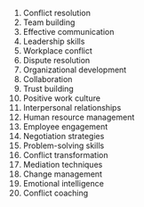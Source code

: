 1. Conflict resolution
2. Team building
3. Effective communication
4. Leadership skills
5. Workplace conflict
6. Dispute resolution
7. Organizational development
8. Collaboration
9. Trust building
10. Positive work culture
11. Interpersonal relationships
12. Human resource management
13. Employee engagement
14. Negotiation strategies
15. Problem-solving skills
16. Conflict transformation
17. Mediation techniques
18. Change management
19. Emotional intelligence
20. Conflict coaching
